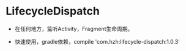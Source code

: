 # LifecycleDispatch

- 在任何地方，监听Activity，Fragment生命周期。

- 快速使用，gradle依赖，compile 'com.hzh:lifecycle-dispatch:1.0.3'